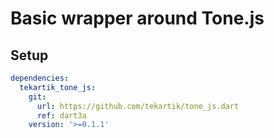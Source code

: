 # Basic wrapper around Tone.js

## Setup

```yaml
dependencies:
  tekartik_tone_js:
    git:
      url: https://github.com/tekartik/tone_js.dart
      ref: dart3a
    version: '>=0.1.1'
```